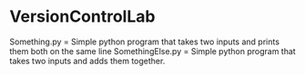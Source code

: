 # VersionControlLab

Something.py = Simple python program that takes two inputs and prints them both on the same line
SomethingElse.py = Simple python program that takes two inputs and adds them together.
